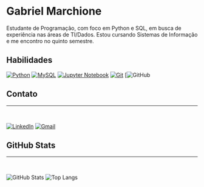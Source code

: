 # Gabriel Marchione

Estudante de Programação, com foco em Python e SQL, em busca de experiência nas áreas de TI/Dados. Estou cursando Sistemas de Informação e me encontro no quinto semestre.
## Habilidades

[![Python](https://img.shields.io/badge/Python-000?style=for-the-badge&logo=python)](https://docs.python.org/3/)
[![MySQL](https://img.shields.io/badge/MySQL-000?style=for-the-badge&logo=Mysql)](https://dev.mysql.com/doc/)
[![Jupyter Notebook](https://img.shields.io/badge/jupyter-000.svg?style=for-the-badge&logo=jupyter)](https://docs.jupyter.org/en/latest/)
[![Git](https://img.shields.io/badge/git-000.svg?style=for-the-badge&logo=git)](https://git-scm.com/doc)
[![GitHub](https://github.com/gabrielmarchione1)

## Contato
---
</br>

[![LinkedIn](https://img.shields.io/badge/LinkedIn-000?style=for-the-badge&logo=linkedin&logoColor=0E76A8)](https://www.linkedin.com/in/gabriel-marchione/)
[![Gmail](https://img.shields.io/badge/Gmail-000?style=for-the-badge&logo=gmail)](gabrielmarchione12@gmail.com)

## GitHub Stats
---
</br>

![GitHub Stats](https://github-readme-stats.vercel.app/api?username=gabrielmarchione1&theme=transparent&bg_color=000&border_color=30A3DC&show_icons=true&icon_color=30A3DC&title_color=E94D5F&text_color=FFF)
![Top Langs](https://github-readme-stats-git-masterrstaa-rickstaa.vercel.app/api/top-langs/?username=gabrielmarchione1&layout=compact&bg_color=000&border_color=30A3DC&title_color=E94D5F&text_color=FFF)